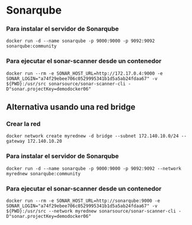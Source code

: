 # Sonarqube

### Para instalar el servidor de Sonarqube

```
docker run -d --name sonarqube -p 9000:9000 -p 9092:9092 sonarqube:community
```

### Para ejecutar el sonar-scanner desde un contenedor

```
docker run --rm -e SONAR_HOST_URL=http://172.17.0.4:9000 -e SONAR_LOGIN="a74f29ebee706c0529995341b1d5a5ab24fdaa67" -v ${PWD}:/usr/src sonarsource/sonar-scanner-cli -D"sonar.projectKey=demodocker06"
```

## Alternativa usando una red bridge

### Crear la red

```
docker network create myrednew -d bridge --subnet 172.140.10.0/24 --gateway 172.140.10.20
```

### Para instalar el servidor de Sonarqube

```
docker run -d --name sonarqube -p 9000:9000 -p 9092:9092 --network myrednew sonarqube:community
```

### Para ejecutar el sonar-scanner desde un contenedor

```
docker run --rm -e SONAR_HOST_URL=http://sonarqube:9000 -e SONAR_LOGIN="a74f29ebee706c0529995341b1d5a5ab24fdaa67" -v ${PWD}:/usr/src --network myrednew sonarsource/sonar-scanner-cli -D"sonar.projectKey=demodocker06"
```
